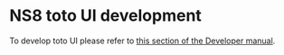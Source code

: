 # NS8 toto UI development

To develop toto UI please refer to [this section of the Developer manual](https://nethserver.github.io/ns8-core/ui/modules/#module-ui-development).
